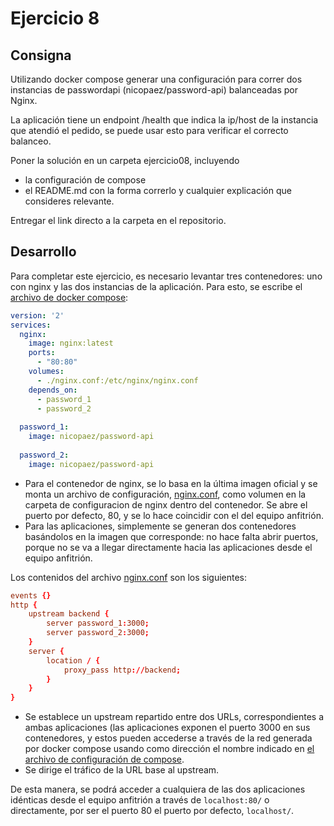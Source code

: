 # Ejercicio 8
## Consigna
Utilizando docker compose generar una configuración para correr dos instancias de passwordapi (nicopaez/password-api) balanceadas por Nginx.

La aplicación tiene un endpoint /health que indica la ip/host de la instancia que atendió el pedido, se puede usar esto para verificar el correcto balanceo.

Poner la solución en un carpeta ejercicio08, incluyendo
- la configuración de compose
- el README.md con la forma correrlo y cualquier explicación que consideres relevante. 

Entregar el link directo a la carpeta en el repositorio.

## Desarrollo
Para completar este ejercicio, es necesario levantar tres contenedores: uno con nginx y las dos instancias de la aplicación. Para esto, se escribe el [archivo de docker compose](docker-compose.yml):
```YAML
version: '2'
services:
  nginx:
    image: nginx:latest
    ports:
      - "80:80"
    volumes:
      - ./nginx.conf:/etc/nginx/nginx.conf
    depends_on:
      - password_1
      - password_2
  
  password_1:
    image: nicopaez/password-api
    
  password_2:
    image: nicopaez/password-api
```

- Para el contenedor de nginx, se lo basa en la última imagen oficial y se monta un archivo de configuración, [nginx.conf](./nginx.conf), como volumen en la carpeta de configuracion de nginx dentro del contenedor. Se abre el puerto por defecto, 80, y se lo hace coincidir con el del equipo anfitrión.
- Para las aplicaciones, simplemente se generan dos contenedores basándolos en la imagen que corresponde: no hace falta abrir puertos, porque no se va a llegar directamente hacia las aplicaciones desde el equipo anfitrión.

Los contenidos del archivo [nginx.conf](./nginx.conf) son los siguientes:
```conf
events {}
http {
    upstream backend {
        server password_1:3000;
        server password_2:3000;
    }
    server {
        location / {
            proxy_pass http://backend;
        }
    }
}
```
- Se establece un upstream repartido entre dos URLs, correspondientes a ambas aplicaciones (las aplicaciones exponen el puerto 3000 en sus contenedores, y estos pueden accederse a través de la red generada por docker compose usando como dirección el nombre indicado en [el archivo de configuración de compose](./docker-compose.yml).
- Se dirige el tráfico de la URL base al upstream.

De esta manera, se podrá acceder a cualquiera de las dos aplicaciones idénticas desde el equipo anfitrión a través de `localhost:80/` o directamente, por ser el puerto 80 el puerto por defecto, `localhost/`.